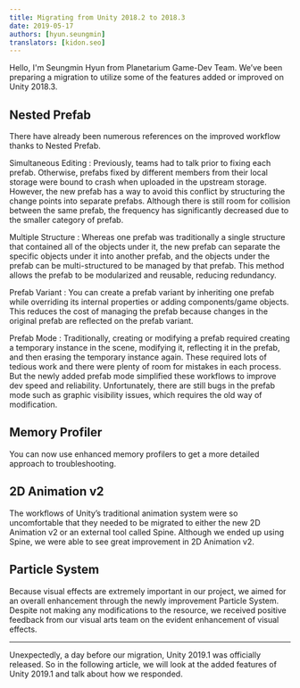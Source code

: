```yaml
---
title: Migrating from Unity 2018.2 to 2018.3
date: 2019-05-17
authors: [hyun.seungmin]
translators: [kidon.seo]
---
```


Hello, I'm Seungmin Hyun from Planetarium Game-Dev Team. We’ve been preparing a migration to utilize some of the features added or improved on Unity 2018.3.

Nested Prefab
-------------

There have already been numerous references on the improved workflow thanks to Nested Prefab.

Simultaneous Editing
:   Previously, teams had to talk prior to fixing each prefab. Otherwise, prefabs fixed by different members from their local storage were bound to crash when uploaded in the upstream storage. However, the new prefab has a way to avoid this conflict by structuring the change points into separate prefabs. Although there is still room for collision between the same prefab, the frequency has significantly decreased due to the smaller category of prefab.

Multiple Structure
:   Whereas one prefab was traditionally a single structure that contained all of the objects under it, the new prefab can separate the specific objects under it into another prefab, and the objects under the prefab can be multi-structured to be managed by that prefab. This method allows the prefab to be modularized and reusable, reducing redundancy.

Prefab Variant
:   You can create a prefab variant by inheriting one prefab while overriding its internal properties or adding components/game objects. This reduces the cost of managing the prefab because changes in the original prefab are reflected on the prefab variant.

Prefab Mode
:   Traditionally, creating or modifying a prefab required creating a temporary instance in the scene, modifying it, reflecting it in the prefab, and then erasing the temporary instance again. These required lots of tedious work and there were plenty of room for mistakes in each process. But the newly added prefab mode simplified these workflows to improve dev speed and reliability. Unfortunately, there are still bugs in the prefab mode such as graphic visibility issues, which requires the old way of modification.

Memory Profiler 
---------------

You can now use enhanced memory profilers to get a more detailed approach to troubleshooting.

2D Animation v2
---------------

The workflows of Unity’s traditional animation system were so uncomfortable that they needed to be migrated to either the new 2D Animation v2 or an external tool called Spine. Although we ended up using Spine, we were able to see great improvement in 2D Animation v2.

Particle System 
---------------

Because visual effects are extremely important in our project, we aimed for an overall enhancement through the newly improvement Particle System. Despite not making any modifications to the resource, we received positive feedback from our visual arts team on the evident enhancement of visual effects.

----

Unexpectedly, a day before our migration, Unity 2019.1 was officially released. So in the following article, we will look at the added features of Unity 2019.1 and talk about how we responded.
